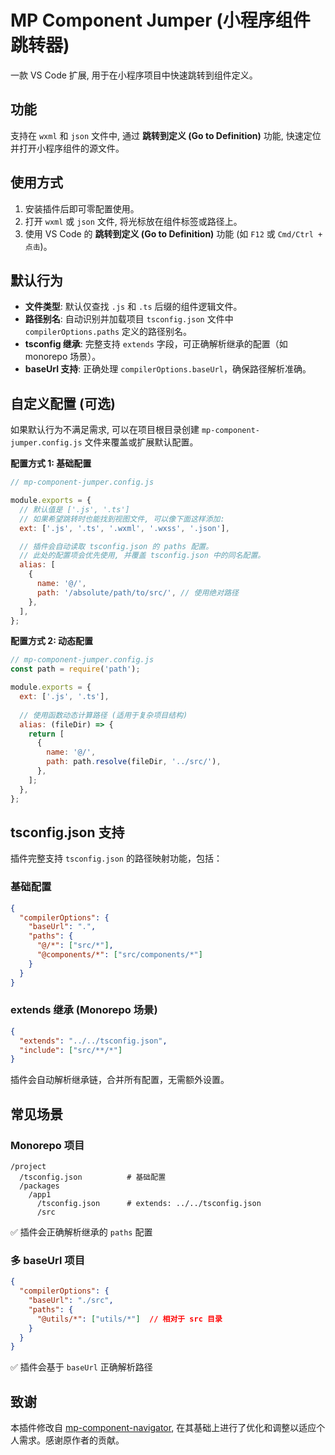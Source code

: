 # MP Component Jumper (小程序组件跳转器)

一款 VS Code 扩展, 用于在小程序项目中快速跳转到组件定义。

## 功能

支持在 `wxml` 和 `json` 文件中, 通过 **跳转到定义 (Go to Definition)** 功能, 快速定位并打开小程序组件的源文件。

## 使用方式

1. 安装插件后即可零配置使用。
2. 打开 `wxml` 或 `json` 文件, 将光标放在组件标签或路径上。
3. 使用 VS Code 的 **跳转到定义 (Go to Definition)** 功能 (如 `F12` 或 `Cmd/Ctrl + 点击`)。

## 默认行为

* **文件类型**: 默认仅查找 `.js` 和 `.ts` 后缀的组件逻辑文件。
* **路径别名**: 自动识别并加载项目 `tsconfig.json` 文件中 `compilerOptions.paths` 定义的路径别名。
* **tsconfig 继承**: 完整支持 `extends` 字段，可正确解析继承的配置（如 monorepo 场景）。
* **baseUrl 支持**: 正确处理 `compilerOptions.baseUrl`，确保路径解析准确。

## 自定义配置 (可选)

如果默认行为不满足需求, 可以在项目根目录创建 `mp-component-jumper.config.js` 文件来覆盖或扩展默认配置。

**配置方式 1: 基础配置**

```javascript
// mp-component-jumper.config.js

module.exports = {
  // 默认值是 ['.js', '.ts']
  // 如果希望跳转时也能找到视图文件, 可以像下面这样添加:
  ext: ['.js', '.ts', '.wxml', '.wxss', '.json'],

  // 插件会自动读取 tsconfig.json 的 paths 配置。
  // 此处的配置项会优先使用, 并覆盖 tsconfig.json 中的同名配置。
  alias: [
    {
      name: '@/',
      path: '/absolute/path/to/src/', // 使用绝对路径
    },
  ],
};
```

**配置方式 2: 动态配置**

```javascript
// mp-component-jumper.config.js
const path = require('path');

module.exports = {
  ext: ['.js', '.ts'],
  
  // 使用函数动态计算路径 (适用于复杂项目结构)
  alias: (fileDir) => {
    return [
      {
        name: '@/',
        path: path.resolve(fileDir, '../src/'),
      },
    ];
  },
};
```

## tsconfig.json 支持

插件完整支持 `tsconfig.json` 的路径映射功能，包括：

### 基础配置

```json
{
  "compilerOptions": {
    "baseUrl": ".",
    "paths": {
      "@/*": ["src/*"],
      "@components/*": ["src/components/*"]
    }
  }
}
```

### extends 继承 (Monorepo 场景)

```json
{
  "extends": "../../tsconfig.json",
  "include": ["src/**/*"]
}
```

插件会自动解析继承链，合并所有配置，无需额外设置。

## 常见场景

### Monorepo 项目

```
/project
  /tsconfig.json          # 基础配置
  /packages
    /app1
      /tsconfig.json      # extends: ../../tsconfig.json
      /src
```

✅ 插件会正确解析继承的 `paths` 配置

### 多 baseUrl 项目

```json
{
  "compilerOptions": {
    "baseUrl": "./src",
    "paths": {
      "@utils/*": ["utils/*"]  // 相对于 src 目录
    }
  }
}
```

✅ 插件会基于 `baseUrl` 正确解析路径

## 致谢

本插件修改自 [mp-component-navigator](https://marketplace.visualstudio.com/items?itemName=gexuewen.mp-component-navigator), 在其基础上进行了优化和调整以适应个人需求。感谢原作者的贡献。
